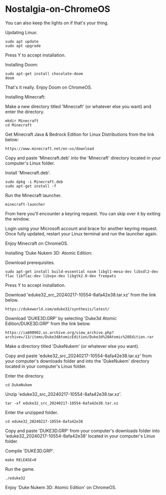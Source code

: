 # Nostalgia-on-ChromeOS
You can also keep the lights on if that's your thing.


Updating Linux:

    sudo apt update
    sudo apt upgrade

Press Y to accept installation.

Installing Doom:

    sudo apt-get install chocolate-doom
    doom

That's it really. Enjoy Doom on ChromeOS.

Installing Minecraft:

Make a new directory titled 'Minecraft' (or whatever else you want) and enter the directory.

    mkdir Minecraft
    cd Minecraft

Get Minecraft Java & Bedrock Edition for Linux Distributions from the link below:

    https://www.minecraft.net/en-us/download

Copy and paste 'Minecraft.deb' into the 'Minecraft' directory located in your computer's Linux folder.

Install 'Minecraft.deb'.
    
    sudo dpkg -i Minecraft.deb
    sudo apt-get install -f

Run the Minecraft launcher.

    minecraft-launcher

From here you'll encounter a keyring request. You can skip over it by exiting the window.

Login using your Microsoft account and brace for another keyring request. Once fully updated, restart your Linux terminal and run the launcher again.

Enjoy Minecraft on ChromeOS.
    
Installing 'Duke Nukem 3D: Atomic Edition:

Download prerequisites.

    sudo apt-get install build-essential nasm libgl1-mesa-dev libsdl2-dev flac libflac-dev libvpx-dev libgtk2.0-dev freepats

Press Y to accept installation.

Download 'eduke32_src_20240217-10554-8afa42e38.tar.xz' from the link below.

    https://dukeworld.com/eduke32/synthesis/latest/

Download 'DUKE3D.GRP' by selecting 'Duke3d Atomic Edition/DUKE3D.GRP' from the link below.

    https://ia800902.us.archive.org/view_archive.php?archive=/13/items/Duke3dAtomicEdition/Duke3d%20Atomic%20Edition.rar

Make a directory titled 'DukeNukem' (or whatever else you want).

Copy and paste 'eduke32_src_20240217-10554-8afa42e38.tar.xz' from your computer's downloads folder and into the 'DukeNukem' directory located in your computer's Linux folder.

Enter the directory.

    cd DukeNukem

Unzip 'eduke32_src_20240217-10554-8afa42e38.tar.xz'.

    tar -xf eduke32_src_20240217-10554-8afa42e38.tar.xz

Enter the unzipped folder.

    cd eduke32_20240217-10554-8afa42e38

Copy and paste 'DUKE3D.GRP' from your computer's downloads folder into 'eduke32_20240217-10554-8afa42e38' located in your computer's Linux folder.

Compile 'DUKE3D.GRP'.

    make RELEASE=0

Run the game.
    
    ./eduke32

Enjoy 'Duke Nukem 3D: Atomic Edition' on ChromeOS.
